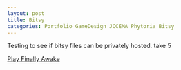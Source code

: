 ```yaml
---
layout: post
title: Bitsy
categories: Portfolio GameDesign JCCEMA Phytoria Bitsy
---
```


Testing to see if bitsy files can be privately hosted. take 5

<a href="\assets\Bitsy\finally_awake.html" target="_blank">Play Finally Awake</a>




